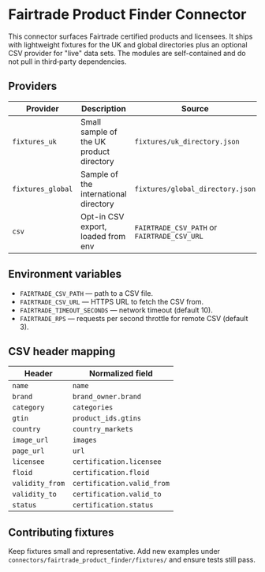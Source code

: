 # Fairtrade Product Finder Connector

This connector surfaces Fairtrade certified products and licensees. It ships with
lightweight fixtures for the UK and global directories plus an optional CSV
provider for "live" data sets. The modules are self-contained and do not pull in
third‑party dependencies.

## Providers

| Provider | Description | Source |
| --- | --- | --- |
| `fixtures_uk` | Small sample of the UK product directory | `fixtures/uk_directory.json` |
| `fixtures_global` | Sample of the international directory | `fixtures/global_directory.json` |
| `csv` | Opt-in CSV export, loaded from env | `FAIRTRADE_CSV_PATH` or `FAIRTRADE_CSV_URL` |

## Environment variables

- `FAIRTRADE_CSV_PATH` — path to a CSV file.
- `FAIRTRADE_CSV_URL` — HTTPS URL to fetch the CSV from.
- `FAIRTRADE_TIMEOUT_SECONDS` — network timeout (default 10).
- `FAIRTRADE_RPS` — requests per second throttle for remote CSV (default 3).

## CSV header mapping

| Header | Normalized field |
| --- | --- |
| `name` | `name` |
| `brand` | `brand_owner.brand` |
| `category` | `categories` |
| `gtin` | `product_ids.gtins` |
| `country` | `country_markets` |
| `image_url` | `images` |
| `page_url` | `url` |
| `licensee` | `certification.licensee` |
| `floid` | `certification.floid` |
| `validity_from` | `certification.valid_from` |
| `validity_to` | `certification.valid_to` |
| `status` | `certification.status` |

## Contributing fixtures

Keep fixtures small and representative. Add new examples under
`connectors/fairtrade_product_finder/fixtures/` and ensure tests still pass.
